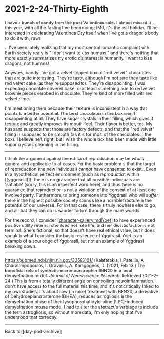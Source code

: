 # 2021-2-24-Thirty-Eighth

I have a bunch of candy from the post-Valentines sale.  I almost missed it this year, with all the fasting I've been doing; IMO, it's the real holiday.  I'll be interested in celebrating Valentines Day itself when I've got a dragon's body to do it with, rawr!

...I've been lately realizing that my most central romantic complaint with Earth society really is "I don't want to kiss humans," and there's nothing that more exactly summarizes my erotic disinterest in humanity.  I want to kiss dragons, not humans!

Anyways, candy.  I've got a velvet-topped box of "red velvet" chocolates that are quite interesting.  They're tasty, although I'm not sure they taste like red velvet cake (as they're supposed to).  They're disappointing.  I was expecting chocolate covered cake, or at least something akin to red velvet brownie pieces enrobed in chocolate.  They're kind of more filled with red velvet slime.

I'm mentioning them because their texture is inconsistent in a way that points to a better potential.  The best chocolates in the box aren't disappointing at all.  They have sugar crystals in their filling, which gives it texture and greatly improves its mouth-feel.  Their flavor is better, too.  My husband suspects that those are factory defects, and that the "red velvet" filling is supposed to be smooth (as it is for most of the chocolates in the box).  I believe he's right, but I wish the whole box had been made with little sugar crystals gleaming in the filling.

---
I think the argument against the ethics of reproduction may be wholly general and applicable to all cases.  For the basic problem is that the target of reproduction (the new individual) *cannot* have consented to exist...  Even in a hypothetical perfect environment (such as reproduction within [[yggdrasil]]), there is no guarantee that all possible individuals are 'satiable' (sorry, this is an imperfect word here), and thus there is no guarantee that reproduction is not a violation of the consent of at least one involved party.  Furthermore, to bring someone into Yggdrasil who will *suffer* there in the highest possible society sounds like a horrible fracture in the potential of our universe.  For in that case, there is truly nowhere else to go, and all that they can do is wander forlorn through the many worlds.

For the record, I consider [[character-gallery.md|Yoet]] to have experienced positive utility returns; she does not hate life, and her dissatisfaction is not terminal.  She's fictional, so that doesn't have real ethical value, but it does speak to what I consider the basic resilience of Yggdrasil.  Yoet is an example of a sour edge of Yggdrasil, but not an example of Yggdrasil breaking down.

---
https://pubmed.ncbi.nlm.nih.gov/33583101/ (Kalafatakis, I.  Patellis, A.  Charalampopoulos, I.  Gravanis, A.  Karagogeos, D.  (2021, Feb 13.)  The beneficial role of synthetic microneurotrophin BNN20 in a focal demyelination model.  *Journal of Neuroscience Research*.  Retrieved 2021-2-24.)
This is from a totally different angle on controlling neuroinflammation.  I don't have access to the full material this time, and it's not critically linked to my own studies.  It's about how (in mice) treatment with BNN20, a derivative of Dehydroepiandrosterone (DHEA), reduces astrogliosis in the demyelination phase of their lysophosphatidylcholine (LPC)-induced demyelination mouse model.  I had to alter the abstract's verbiage to include the term astrogliosis, so without more data, I'm only hoping that I've understood that correctly.

---
Back to [[day-post-archive]]

[//begin]: # "Autogenerated link references for markdown compatibility"
[character-gallery.md|Yoet]: character-gallery.md "character-gallery"
[//end]: # "Autogenerated link references"